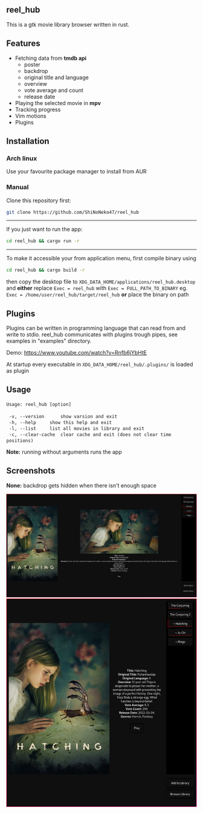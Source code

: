 ## reel_hub
This is a gtk movie library browser written in rust. 

## Features
 - Fetching data from <b>tmdb api</b> 
	- poster
	- backdrop
	- original title and language
	- overview
	- vote average and count
	- release date
 - Playing the selected movie in <b>mpv</b>
 - Tracking progress
 - Vim motions
 - Plugins

## Installation
### Arch linux

Use your favourite package manager to install from AUR

### Manual
Clone this repository first:
```sh
git clone https://github.com/ShiNoNeko47/reel_hub
```
---
If you just want to run the app:
```sh
cd reel_hub && cargo run -r
```
---
To make it accessible your from application menu, first compile binary using
```sh
cd reel_hub && cargo build -r
```
then copy the desktop file to ```XDG_DATA_HOME/applications/reel_hub.desktop```
and <b>either</b>
replace ```Exec = reel_hub```
with ```Exec = FULL_PATH_TO_BINARY``` eg. ```Exec = /home/user/reel_hub/target/reel_hub```
<b>or</b>
place the binary on path

## Plugins
Plugins can be written in programming language that can read from and write to stdio.
reel_hub communicates with plugins trough pipes, see examples in "examples" directory.

Demo: https://www.youtube.com/watch?v=Rnfb6jYbHtE

At startup every executable in ```XDG_DATA_HOME/reel_hub/.plugins/``` is loaded as plugin

## Usage
```
Usage: reel_hub [option]

 -v, --version		show varsion and exit
 -h, --help		show this help and exit
 -l, --list		list all movies in library and exit
 -c, --clear-cache	clear cache and exit (does not clear time positions)
```
<b>Note:</b> running without arguments runs the app
## Screenshots
<b>None:</b> backdrop gets hidden when there isn't enough space

![image](screenshot_1.png)
![image](screenshot_2.png)
